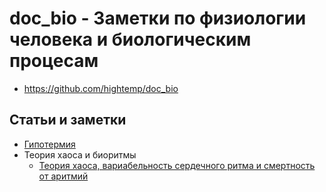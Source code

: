 # doc_bio - Заметки по физиологии человека и биологическим процесам

- https://github.com/hightemp/doc_bio

## Статьи и заметки

- [Гипотермия](docs/temperature/index.md)
- Теория хаоса и биоритмы
  - [Теория хаоса, вариабельность сердечного ритма и смертность от аритмий](docs/chaos/article_01.md)